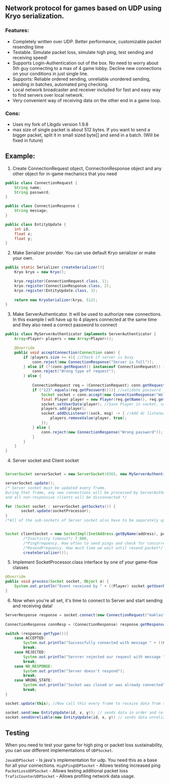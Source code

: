 ## Network protocol for games based on UDP using Kryo serialization.
### Features:
* Completely written over UDP. Better performance, customizable packet resending time
* Testable. Simulate packet loss, simulate high ping, test sending and receiving speed!
* Supports Login-Authentication out of the box. No need to worry about 5th guy connecting to a max of 4 game lobby. 
Decline new connections on your conditions in just single line.
* Supports: Reliable ordered sending, unreliable unordered sending, sending in batches, automated ping checking.
* Local network broadcaster and receiver included for fast and easy way to find servers over local network.
* Very convenient way of receiving data on the other end in a game loop. 

### Cons:
* Uses my fork of Libgdx version 1.9.8
* max size of single packet is about 512 bytes. If you want to send a bigger packet, split it in small sized byte[] and send in a batch. (Will be fixed in future)

## Example:

1.  Create ConnectionRequest object, ConnectionResponse object and any other object for in-game mechanics that you need
```java
public class ConnectionRequest {
    String name;
    String password;
}

public class ConnectionResponse {
    String message;
}

public class EntityUpdate {
    int id;
    float x;
    float y;
}
```

2.  Make Serializer provider. You can use default Kryo serializer or make your own.

```java
public static Serializer createSerializer(){
    Kryo kryo = new Kryo();

    kryo.register(ConnectionRequest.class, 1);
    kryo.register(ConnectionResponse.class, 2);
    kryo.register(EntityUpdate.class, 3);
    
    return new KryoSerializer(kryo, 512);
}
```

3.  Make ServerAuthenticator. It will be used to authorize new connections. 
In this example I will have up to 4 players connected at the same time and they also need a correct password to connect
```java
public class MyServerAuthenticator implements ServerAuthenticator {
    Array<Player> players = new Array<Player>();

    @Override
    public void acceptConnection(Connection conn) {
        if (players.size >= 4){ //Check if server is busy
            conn.reject(new ConnectionResponse("Server is full"));
        } else if (!(conn.getRequest() instanceof ConnectionRequest)) { //request was wrong
            conn.reject("Wrong type of request");
        } else { 
            
            ConnectionRequest req = (ConnectionRequest) conn.getRequest();
            if ("123".equals(req.getPassword())){ //validate password
                Socket socket = conn.accept(new ConnectionResponse("Welcome, " + req.getName() + "!")); //obtain Socket
                final Player player = new Player(req.getName(), req.getAge(), socket);
                socket.setUserData(player); //Save Player in socket, so that we can know who send us data
                players.add(player);
                socket.addDcListener((sock, msg) -> { //Add dc listener. We need to remove Player from Array after he disconnects
                    players.removeValue(player, true);
                });
            } else {
                conn.reject(new ConnectionResponse("Wrong password"));
            }
        }
    }
}
```

4.  Server socket and Client socket
```java

ServerSocket serverSocket = new ServerSocket(6565, new MyServerAuthenticator(), () -> createSerializer());

serverSocket.update(); 
/* Server socket must be updated every frame. 
During that frame, any new connections will be processed by ServerAuthenticator 
and all non-responsive clients will be disconnected */

for (Socket socket : serverSocket.getSockets()) {
       socket.update(socketProcessor);
}
/*All of the sub-sockets of Server socket also have to be separately updated every frame */


Socket clientSocket = new SocketImpl(InetAddress.getByName(address), port, bufferSize,
        /*Inactivity timeout*/ 7_000,
        /*PingFrequency. How often to send pings and check for concurrent connection*/ 2_000,
        /*ResendFrequency. How much time we wait until resend packet*/ 100,
        createSerializer());

```

5.  Implement SocketProcessor.class interface by one of your game-flow classes
```java
@Override
public void process(Socket socket, Object o) {
    System.out.println("Event received by " + ((Player) socket.getUserData()).getName() + ":" + o);
}
```

6.  Now when you're all set, it's time to connect to Server and start sending and receiving data!
```java
ServerResponse response = socket.connect(new ConnectionRequest("maklas", "123", 22), 5_000); //Blocks for 5 seconds. You can also connect asynchroniously by calling socket.connectAsync()
        
ConnectionResponse connResp = (ConnectionResponse) response.getResponse();

switch (response.getType()){
    case ACCEPTED:
        System.out.println("Successfully connected with message " + ((ConnectionResponse) connResp).getMessage());
        break;
    case REJECTED:
        System.out.println("Servrer rejected our request with message " + ((ConnectionResponse) connResp).getMessage());
        break;
    case NO_RESPONSE:
        System.out.println("Server doesn't respond");
        break;
    case WRONG_STATE:
        System.out.println("Socket was closed or was already connected");
        break;
}

socket.update(this); //Now call this every frame to receive data from server.

socket.send(new EntityUpdate(id, x, y)); // sends data in order and reliably
socket.sendUnreliable(new EntityUpdate(id, x, y)) // sends data unreliably and unordered.
```

## Testing
When you need to test your game for high ping or packet loss sustainability, you can use
different implementations of `UDPSocket`.

`JavaUDPSocket` - Is java's implementation for udp. You need this as a base for all your connections.
`HighPingUDPSocket` - Allows testing increased ping
`PacketLossUDPSocket` - Allows testing additional packet loss
`TraficCounterUDPSocket` - Allows profiling network data usage.